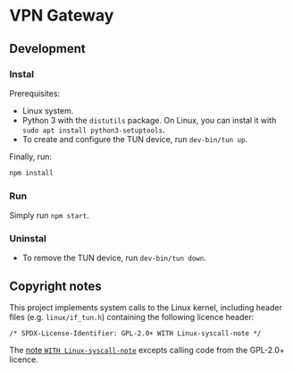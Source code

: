 # VPN Gateway

## Development

### Instal

Prerequisites:

- Linux system.
- Python 3 with the `distutils` package. On Linux, you can instal it with `sudo apt install python3-setuptools`.
- To create and configure the TUN device, run `dev-bin/tun up`.

Finally, run:

```bash
npm install
```

### Run

Simply run `npm start`.

### Uninstal

- To remove the TUN device, run `dev-bin/tun down`.

## Copyright notes

This project implements system calls to the Linux kernel,
including header files (e.g. `linux/if_tun.h`) containing the following licence header:

```
/* SPDX-License-Identifier: GPL-2.0+ WITH Linux-syscall-note */
```

The [note `WITH Linux-syscall-note`](https://spdx.org/licenses/Linux-syscall-note.html) excepts calling code from the GPL-2.0+ licence.
